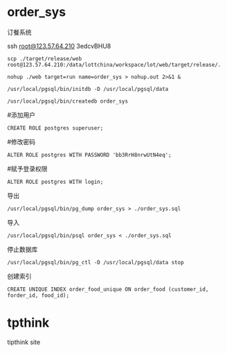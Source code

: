 # order_sys
订餐系统

ssh root@123.57.64.210
3edcvBHU8

```
scp ./target/release/web root@123.57.64.210:/data/lottchina/workspace/lot/web/target/release/.
```

```
nohup ./web target=run name=order_sys > nohup.out 2>&1 &
```

```
/usr/local/pgsql/bin/initdb -D /usr/local/pgsql/data
```

```
/usr/local/pgsql/bin/createdb order_sys
```

#添加用户
```
CREATE ROLE postgres superuser;
```

#修改密码
```
ALTER ROLE postgres WITH PASSWORD 'bb3RrH8nrwUtN4eq';
```

#赋予登录权限
```
ALTER ROLE postgres WITH login;
```

导出
```
/usr/local/pgsql/bin/pg_dump order_sys > ./order_sys.sql
```

导入
```
/usr/local/pgsql/bin/psql order_sys < ./order_sys.sql
```

停止数据库
```
/usr/local/pgsql/bin/pg_ctl -D /usr/local/pgsql/data stop
```

创建索引
```
CREATE UNIQUE INDEX order_food_unique ON order_food (customer_id, forder_id, food_id);
```

# tpthink
tipthink site
